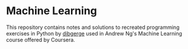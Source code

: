 # Machine Learning

This repository contains notes and solutions to recreated programming exercises in Python by [dibgerge](https://github.com/dibgerge/ml-coursera-python-assignments) used in Andrew Ng's Machine Learning course offered by Coursera.
